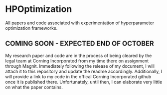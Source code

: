 # HPOptimization
All papers and code associated with experimentation of hyperparameter optimization frameworks.

## COMING SOON - EXPECTED END OF OCTOBER
My research paper and code are in the process of being cleared by the legal team at Corning Incorporated from my time there on assignment through Magnit. Immediately following the release of my document, I will attach it to this repository and update the readme accordingly. Additionally, I will provide a link to my code in the offical Corning Incorporated github once it is published there. Unfortunately, until then, I can elaborate very little on what the paper contains. 
